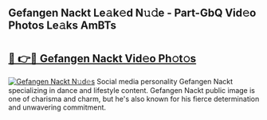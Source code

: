 ## Gefangen Nackt Le𝚊k𝚎d N𝚞𝚍e - Part-GbQ Vid𝚎o Photos Le𝚊ks AmBTs

# <h2><a href="http://fb4x4p6.evod.top/?m=Gefangen+Nackt">🔗 👉🔴 Gefangen Nackt Vid𝚎o Ph𝚘t𝚘s</a></h2>

[![Gefangen Nackt N𝚞d𝚎s](https://i.imgur.com/8V9OHl7.gif)](http://fb4x4p6.evod.top/?m=Gefangen+Nackt)
Social media personality Gefangen Nackt specializing in dance and lifestyle content. Gefangen Nackt public image is one of charisma and charm, but he's also known for his fierce determination and unwavering commitment. 
